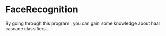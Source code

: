# FaceRecognition
By going through  this program , you can gain some  knowledge about haar cascade classifiers...
